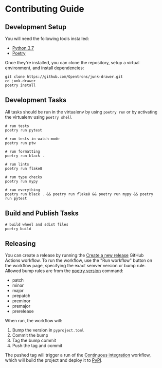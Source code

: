 # Contributing Guide

## Development Setup

You will need the following tools installed:

- [Python 3.7][]
- [Poetry][]

Once they're installed, you can clone the repository, setup a virtual environment, and install dependencies:

```shell
git clone https://github.com/Opentrons/junk-drawer.git
cd junk-drawer
poetry install
```

[python 3.7]: https://www.python.org/downloads/
[poetry]: https://python-poetry.org/

## Development Tasks

All tasks should be run in the virtualenv by using `poetry run` or by activating the virtualenv using `poetry shell`

```shell
# run tests
poetry run pytest

# run tests in watch mode
poetry run ptw

# run formatting
poetry run black .

# run lints
poetry run flake8

# run type checks
poetry run mypy

# run everything
poetry run black . && poetry run flake8 && poetry run mypy && poetry run pytest
```

## Build and Publish Tasks

```shell
# build wheel and sdist files
poetry build
```

## Releasing

You can create a release by running the [Create a new release][] GitHub Actions workflow. To run the workflow, use the "Run workflow" button on the workflow page, specifying the exact semver version or bump rule. Allowed bump rules are from the [poetry version][] command:

- patch
- minor
- major
- prepatch
- preminor
- premajor
- prerelease

When run, the workflow will:

1. Bump the version in `pyproject.toml`
2. Commit the bump
3. Tag the bump commit
4. Push the tag and commit

The pushed tag will trigger a run of the [Continuous integration][] workflow, which will build the project and deploy it to [PyPI][].

[create a new release]: https://github.com/Opentrons/junk-drawer/actions?query=workflow%3A%22Create+release%22
[continuous integration]: https://github.com/Opentrons/junk-drawer/actions?query=workflow%3A%22Continuous+integration%22
[poetry version]: https://python-poetry.org/docs/cli/#version
[pypi]: https://pypi.org/project/junk-drawer/
